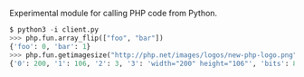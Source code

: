 Experimental module for calling PHP code from Python.
```python
$ python3 -i client.py
>>> php.fun.array_flip(["foo", "bar"])
{'foo': 0, 'bar': 1}
>>> php.fun.getimagesize("http://php.net/images/logos/new-php-logo.png")
{'0': 200, '1': 106, '2': 3, '3': 'width="200" height="106"', 'bits': 8, 'mime': 'image/png'}
```
